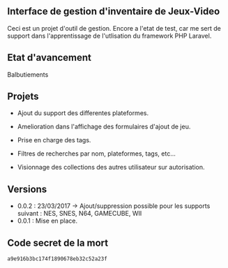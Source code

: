 ## Interface de gestion d'inventaire de Jeux-Video

Ceci est un projet d'outil de gestion.
Encore a l'etat de test, car me sert de support dans l'apprentissage de l'utlisation
du framework PHP Laravel.

## Etat d'avancement

Balbutiements

## Projets

- Ajout du support des differentes plateformes.
- Amelioration dans l'affichage des formulaires d'ajout de jeu.
- Prise en charge des tags.
- Filtres de recherches par nom, plateformes, tags, etc...

- Visionnage  des collections des autres utilisateur sur autorisation.

## Versions

- 0.0.2 : 23/03/2017 -> Ajout/suppression possible pour les supports suivant : NES, SNES, N64, GAMECUBE, WII
- 0.0.1 : Mise en place.

## Code secret de la mort
	a9e916b3bc174f1890678eb32c52a23f

